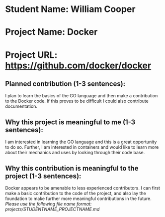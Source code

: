 
# Student Name: William Cooper
# Project Name: Docker
# Project URL: https://github.com/docker/docker

## Planned contribution (1-3 sentences):
I plan to learn the basics of the GO language and then make a contribution to the Docker code. If this proves to be difficult I could also contribute documentation.
## Why this project is meaningful to me (1-3 sentences):
I am interested in learning the GO language and this is a great opportunity to do so. Further, I am interested in containers and would like to learn more about their mechanics and uses by looking through their code base.
## Why this contribution is meaningful to the project (1-3 sentences):
Docker appears to be amenable to less experienced contributors. I can first make a basic contribution to the code of the project, and also lay the foundation to make further more meaningful contributions in the future.
*Please use the following file name format: projects/STUDENTNAME_PROJECTNAME.md*
